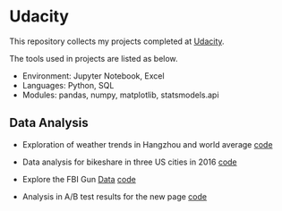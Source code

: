 # Udacity
This repository collects my projects completed at [Udacity](https://udacity.com).  

The tools used in projects are listed as below.
- Environment: Jupyter Notebook, Excel
- Languages: Python, SQL
- Modules: pandas, numpy, matplotlib, statsmodels.api  

## **Data Analysis**
* Exploration of weather trends in Hangzhou and world average [code](https://github.com/XueyunZhou/Udacity/blob/master/1.1%20Exploring%20Weather%20Trends.pdf)

* Data analysis for bikeshare in three US cities in 2016 [code](https://github.com/XueyunZhou/Udacity/blob/master/1.2%20Explore%20US%20Bikeshare%20Data/bikeshare.py)

* Explore the FBI Gun [Data](https://github.com/BuzzFeedNews/nics-firearm-background-checks/blob/master/README.md) [code](https://github.com/XueyunZhou/Udacity/blob/master/1.3%20Investigate%20a%20Dataset/1.3%20Investigate%20a%20Dataset.ipynb)

* Analysis in A/B test results for the new page [code](https://github.com/XueyunZhou/Udacity/blob/master/1.4%20Analyze%20A:B%20Test%20Results/Analyze%20A:B%20Test%20Results.ipynb)
